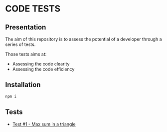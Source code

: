 # CODE TESTS

## Presentation

The aim of this repository is to assess the potential of a developer through a series of tests.

Those tests aims at:
 - Assessing the code clearity
 - Assessing the code efficiency

## Installation

```sh
npm i
```


## Tests

 - [Test #1 - Max sum in a triangle](./src/test_1/README.md)
